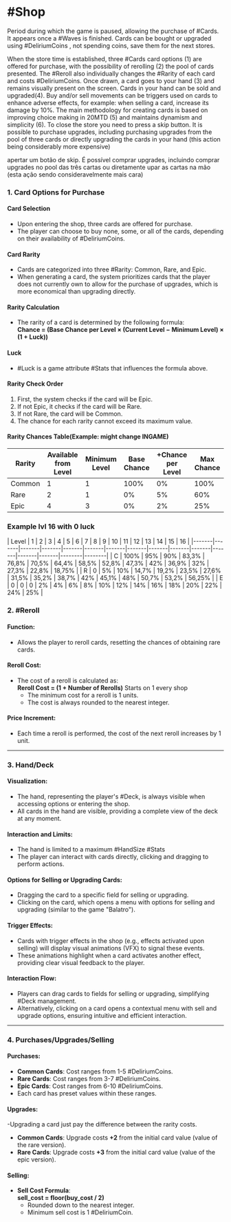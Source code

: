 # #Shop 

Period during which the game is paused, allowing the purchase of #Cards. It appears once a #Waves is finished. Cards can be bought or upgraded using #DeliriumCoins , not spending coins, save them for the next stores.


When the store time is established, three #Cards card options (1) are offered for purchase, with the possibility of rerolling (2) the pool of cards presented. The #Reroll  also individually changes the #Rarity of each card and costs #DeliriumCoins. Once drawn, a card goes to your hand (3) and remains visually present on the screen. Cards in your hand can be sold and upgraded(4). Buy and/or sell movements can be triggers used on cards to enhance adverse effects, for example: when selling a card, increase its damage by 10%. The main methodology for creating cards is based on improving choice making in 20MTD (5) and maintains dynamism and simplicity (6). To close the store you need to press a skip button. It is possible to purchase upgrades, including purchasing upgrades from the pool of three cards or directly upgrading the cards in your hand (this action being considerably more expensive)

apertar um botão de skip. É possível comprar upgrades, incluindo comprar upgrades no pool das três cartas ou diretamente upar as cartas na mão (esta ação sendo consideravelmente mais cara)

### 1. Card Options for Purchase

#### Card Selection
- Upon entering the shop, three cards are offered for purchase.
- The player can choose to buy none, some, or all of the cards, depending on their availability of #DeliriumCoins.

#### Card Rarity
- Cards are categorized into three #Rarity: Common, Rare, and Epic.
- When generating a card, the system prioritizes cards that the player does not currently own to allow for the purchase of upgrades, which is more economical than upgrading directly.

#### Rarity Calculation
- The rarity of a card is determined by the following formula:  
  **Chance = (Base Chance per Level × (Current Level − Minimum Level) × (1 + Luck))**

#### Luck
- #Luck is a game attribute #Stats that influences the formula above.

#### Rarity Check Order
1. First, the system checks if the card will be Epic.
2. If not Epic, it checks if the card will be Rare.
3. If not Rare, the card will be Common.
4. The chance for each rarity cannot exceed its maximum value.

#### Rarity Chances Table(Example: might change INGAME)

| Rarity  | Available from Level | Minimum Level | Base Chance | +Chance per Level | Max Chance |
|---------|-----------------------|---------------|-------------|-------------------|------------|
| Common  | 1                     | 1             | 100%        | 0%                | 100%       |
| Rare    | 2                     | 1             | 0%          | 5%                | 60%        |
| Epic    | 4                     | 3             | 0%          | 2%                | 25%        |
### Example lvl 16 with 0 luck

| Level | 1    | 2    | 3    | 4     | 5     | 6     | 7     | 8     | 9     | 10    | 11    | 12    | 13    | 14    | 15     | 16     |
|-------|-------|-------|-------|-------|-------|-------|-------|-------|-------|-------|-------|-------|-------|--------|--------|
| C     | 100%  | 95%   | 90%   | 83,3% | 76,8% | 70,5% | 64,4% | 58,5% | 52,8% | 47,3% | 42%   | 36,9% | 32%   | 27,3% | 22,8%  | 18,75% |
| R     | 0     | 5%    | 10%   | 14,7% | 19,2% | 23,5% | 27,6% | 31,5% | 35,2% | 38,7% | 42%   | 45,1% | 48%   | 50,7% | 53,2%  | 56,25% |
| E     | 0     | 0     | 0     | 2%    | 4%    | 6%    | 8%    | 10%   | 12%   | 14%   | 16%   | 18%   | 20%   | 22%   | 24%    | 25%    |


### 2. #Reroll

#### Function:
- Allows the player to reroll cards, resetting the chances of obtaining rare cards.

#### Reroll Cost:
- The cost of a reroll is calculated as:  
  **Reroll Cost = (1 + Number of Rerolls)**  Starts on 1 every shop
  - The minimum cost for a reroll is 1 units.  
  - The cost is always rounded to the nearest integer.

#### Price Increment:
- Each time a reroll is performed, the cost of the next reroll increases by 1 unit.

---

### 3. Hand/Deck

#### Visualization:
- The hand, representing the player's #Deck, is always visible when accessing options or entering the shop.  
- All cards in the hand are visible, providing a complete view of the deck at any moment.

#### Interaction and Limits:
- The hand is limited to a maximum #HandSize #Stats
- The player can interact with cards directly, clicking and dragging to perform actions.  

#### Options for Selling or Upgrading Cards:
- Dragging the card to a specific field for selling or upgrading.  
- Clicking on the card, which opens a menu with options for selling and upgrading (similar to the game "Balatro").  

#### Trigger Effects:
- Cards with trigger effects in the shop (e.g., effects activated upon selling) will display visual animations (VFX) to signal these events.  
- These animations highlight when a card activates another effect, providing clear visual feedback to the player.

#### Interaction Flow:
- Players can drag cards to fields for selling or upgrading, simplifying #Deck management.  
- Alternatively, clicking on a card opens a contextual menu with sell and upgrade options, ensuring intuitive and efficient interaction.

---

### 4. Purchases/Upgrades/Selling

#### Purchases:
- **Common Cards**: Cost ranges from 1-5 #DeliriumCoins.  
- **Rare Cards**: Cost ranges from 3-7 #DeliriumCoins.  
- **Epic Cards**: Cost ranges from 6-10 #DeliriumCoins.  
- Each card has preset values within these ranges.

#### Upgrades:
-Upgrading a card just pay the difference between the rarity costs.
- **Common Cards**: Upgrade costs **+2** from the initial card value (value of the rare version).  
- **Rare Cards**: Upgrade costs **+3** from the initial card value (value of the epic version).  

#### Selling:
- **Sell Cost Formula**:  
  **sell_cost = floor(buy_cost / 2)**  
  - Rounded down to the nearest integer.  
  - Minimum sell cost is 1 #DeliriumCoin. 
